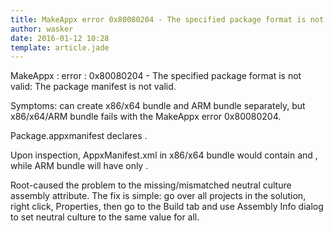 ```yaml
---
title: MakeAppx error 0x80080204 - The specified package format is not valid - The package manifest is not valid.
author: wasker
date: 2016-01-12 10:28
template: article.jade
---
```


MakeAppx : error : 0x80080204 - The specified package format is not valid: The package manifest is not valid.

Symptoms: can create x86/x64 bundle and ARM bundle separately, but x86/x64/ARM bundle fails with the MakeAppx error 0x80080204.

Package.appxmanifest declares <Resource Language="x-generate" />.

Upon inspection, AppxManifest.xml in x86/x64 bundle would contain <Resource Language="EN-US"/> and <Resource Language="EN"/>, while ARM bundle will have only <Resource Language="EN-US"/>.

Root-caused the problem to the missing/mismatched neutral culture assembly attribute. The fix is simple: go over all projects in the solution, right click, Properties, then go to the Build tab and use Assembly Info dialog to set neutral culture to the same value for all.
